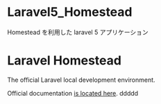 # Laravel5_Homestead
Homestead を利用した laravel 5 アプリケーション

# Laravel Homestead

The official Laravel local development environment.

Official documentation [is located here](http://laravel.com/docs/5.0/homestead).
ddddd